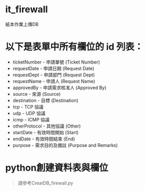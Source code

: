 # it_firewall
紙本作業上傳DB
# 以下是表單中所有欄位的 id 列表：
- ticketNumber - 申請單號 (Ticket Number)
- requestDate - 申請日期 (Request Date)
- requestDept - 申請部門 (Request Dept)
- requestName - 申請人 (Request Name)
- approvedBy - 申請需求核准人 (Approved By)
- source - 來源 (Source)
- destination - 目標 (Destination)
- tcp - TCP 協議
- udp - UDP 協議
- icmp - ICMP 協議
- otherProtocol - 其他協議 (Other)
- startDate - 有效時間開始 (Start)
- endDate - 有效時間結束 (End)
- purpose - 需求目的及備註 (Purpose and Remarks)

# python創建資料表與欄位
> 請參考CreatDB_firewall.py

